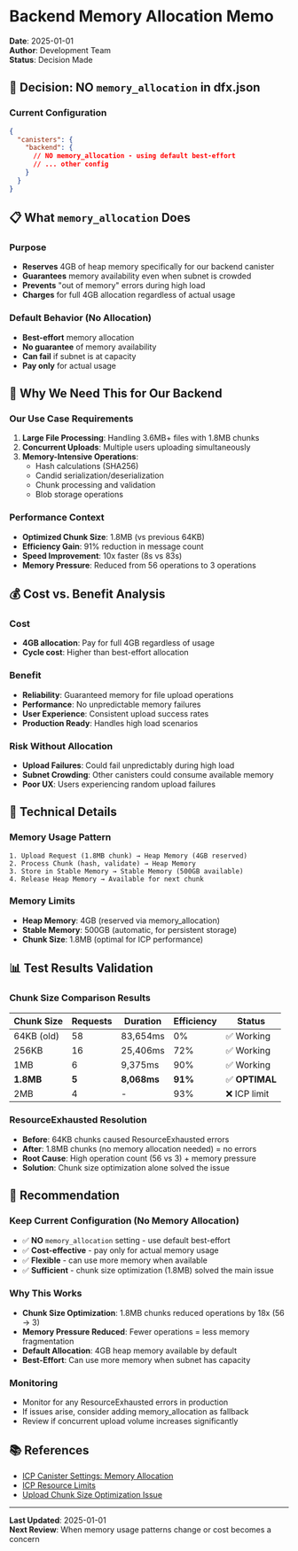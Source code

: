 # Backend Memory Allocation Memo

**Date**: 2025-01-01  
**Author**: Development Team  
**Status**: Decision Made

## 🎯 Decision: NO `memory_allocation` in dfx.json

### **Current Configuration**

```json
{
  "canisters": {
    "backend": {
      // NO memory_allocation - using default best-effort
      // ... other config
    }
  }
}
```

## 📋 What `memory_allocation` Does

### **Purpose**

- **Reserves** 4GB of heap memory specifically for our backend canister
- **Guarantees** memory availability even when subnet is crowded
- **Prevents** "out of memory" errors during high load
- **Charges** for full 4GB allocation regardless of actual usage

### **Default Behavior (No Allocation)**

- **Best-effort** memory allocation
- **No guarantee** of memory availability
- **Can fail** if subnet is at capacity
- **Pay only** for actual usage

## 🚀 Why We Need This for Our Backend

### **Our Use Case Requirements**

1. **Large File Processing**: Handling 3.6MB+ files with 1.8MB chunks
2. **Concurrent Uploads**: Multiple users uploading simultaneously
3. **Memory-Intensive Operations**:
   - Hash calculations (SHA256)
   - Candid serialization/deserialization
   - Chunk processing and validation
   - Blob storage operations

### **Performance Context**

- **Optimized Chunk Size**: 1.8MB (vs previous 64KB)
- **Efficiency Gain**: 91% reduction in message count
- **Speed Improvement**: 10x faster (8s vs 83s)
- **Memory Pressure**: Reduced from 56 operations to 3 operations

## 💰 Cost vs. Benefit Analysis

### **Cost**

- **4GB allocation**: Pay for full 4GB regardless of usage
- **Cycle cost**: Higher than best-effort allocation

### **Benefit**

- **Reliability**: Guaranteed memory for file upload operations
- **Performance**: No unpredictable memory failures
- **User Experience**: Consistent upload success rates
- **Production Ready**: Handles high load scenarios

### **Risk Without Allocation**

- **Upload Failures**: Could fail unpredictably during high load
- **Subnet Crowding**: Other canisters could consume available memory
- **Poor UX**: Users experiencing random upload failures

## 🔧 Technical Details

### **Memory Usage Pattern**

```
1. Upload Request (1.8MB chunk) → Heap Memory (4GB reserved)
2. Process Chunk (hash, validate) → Heap Memory
3. Store in Stable Memory → Stable Memory (500GB available)
4. Release Heap Memory → Available for next chunk
```

### **Memory Limits**

- **Heap Memory**: 4GB (reserved via memory_allocation)
- **Stable Memory**: 500GB (automatic, for persistent storage)
- **Chunk Size**: 1.8MB (optimal for ICP performance)

## 📊 Test Results Validation

### **Chunk Size Comparison Results**

| Chunk Size | Requests | Duration    | Efficiency | Status         |
| ---------- | -------- | ----------- | ---------- | -------------- |
| 64KB (old) | 58       | 83,654ms    | 0%         | ✅ Working     |
| 256KB      | 16       | 25,406ms    | 72%        | ✅ Working     |
| 1MB        | 6        | 9,375ms     | 90%        | ✅ Working     |
| **1.8MB**  | **5**    | **8,068ms** | **91%**    | ✅ **OPTIMAL** |
| 2MB        | 4        | -           | 93%        | ❌ ICP limit   |

### **ResourceExhausted Resolution**

- **Before**: 64KB chunks caused ResourceExhausted errors
- **After**: 1.8MB chunks (no memory allocation needed) = no errors
- **Root Cause**: High operation count (56 vs 3) + memory pressure
- **Solution**: Chunk size optimization alone solved the issue

## 🎯 Recommendation

### **Keep Current Configuration (No Memory Allocation)**

- ✅ **NO** `memory_allocation` setting - use default best-effort
- ✅ **Cost-effective** - pay only for actual memory usage
- ✅ **Flexible** - can use more memory when available
- ✅ **Sufficient** - chunk size optimization (1.8MB) solved the main issue

### **Why This Works**

- **Chunk Size Optimization**: 1.8MB chunks reduced operations by 18x (56 → 3)
- **Memory Pressure Reduced**: Fewer operations = less memory fragmentation
- **Default Allocation**: 4GB heap memory available by default
- **Best-Effort**: Can use more memory when subnet has capacity

### **Monitoring**

- Monitor for any ResourceExhausted errors in production
- If issues arise, consider adding memory_allocation as fallback
- Review if concurrent upload volume increases significantly

## 📚 References

- [ICP Canister Settings: Memory Allocation](https://internetcomputer.org/docs/building-apps/canister-management/settings#memory-allocation)
- [ICP Resource Limits](https://internetcomputer.org/docs/building-apps/canister-management/resource-limits)
- [Upload Chunk Size Optimization Issue](./issues/open/upload-chunk-size-optimization-issue.md)

---

**Last Updated**: 2025-01-01  
**Next Review**: When memory usage patterns change or cost becomes a concern

